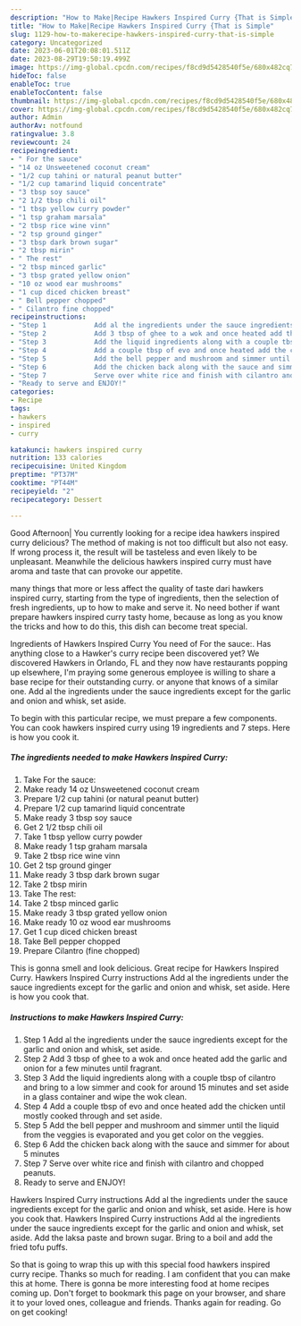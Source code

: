 ```yaml
---
description: "How to Make|Recipe Hawkers Inspired Curry {That is Simple"
title: "How to Make|Recipe Hawkers Inspired Curry {That is Simple"
slug: 1129-how-to-makerecipe-hawkers-inspired-curry-that-is-simple
category: Uncategorized
date: 2023-06-01T20:08:01.511Z
date: 2023-08-29T19:50:19.499Z
image: https://img-global.cpcdn.com/recipes/f8cd9d5428540f5e/680x482cq70/hawkers-inspired-curry-recipe-main-photo.jpg
hideToc: false
enableToc: true
enableTocContent: false
thumbnail: https://img-global.cpcdn.com/recipes/f8cd9d5428540f5e/680x482cq70/hawkers-inspired-curry-recipe-main-photo.jpg
cover: https://img-global.cpcdn.com/recipes/f8cd9d5428540f5e/680x482cq70/hawkers-inspired-curry-recipe-main-photo.jpg
author: Admin
authorAv: notfound
ratingvalue: 3.8
reviewcount: 24
recipeingredient:
- " For the sauce"
- "14 oz Unsweetened coconut cream"
- "1/2 cup tahini or natural peanut butter"
- "1/2 cup tamarind liquid concentrate"
- "3 tbsp soy sauce"
- "2 1/2 tbsp chili oil"
- "1 tbsp yellow curry powder"
- "1 tsp graham marsala"
- "2 tbsp rice wine vinn"
- "2 tsp ground ginger"
- "3 tbsp dark brown sugar"
- "2 tbsp mirin"
- " The rest"
- "2 tbsp minced garlic"
- "3 tbsp grated yellow onion"
- "10 oz wood ear mushrooms"
- "1 cup diced chicken breast"
- " Bell pepper chopped"
- " Cilantro fine chopped"
recipeinstructions:
- "Step 1            Add al the ingredients under the sauce ingredients except for the garlic and onion and whisk, set aside."
- "Step 2            Add 3 tbsp of ghee to a wok and once heated add the garlic and onion for a few minutes until fragrant."
- "Step 3            Add the liquid ingredients along with a couple tbsp of cilantro and bring to a low simmer and cook for around 15 minutes and set aside in a glass container and wipe the wok clean."
- "Step 4            Add a couple tbsp of evo and once heated add the chicken until mostly cooked through and set aside."
- "Step 5            Add the bell pepper and mushroom and simmer until the liquid from the veggies is evaporated and you get color on the veggies."
- "Step 6            Add the chicken back along with the sauce and simmer for about 5 minutes"
- "Step 7            Serve over white rice and finish with cilantro and chopped peanuts."
- "Ready to serve and ENJOY!"
categories:
- Recipe
tags:
- hawkers
- inspired
- curry

katakunci: hawkers inspired curry 
nutrition: 133 calories
recipecuisine: United Kingdom
preptime: "PT37M"
cooktime: "PT44M"
recipeyield: "2"
recipecategory: Dessert

---
```



Good Afternoon| You currently looking for a recipe idea hawkers inspired curry delicious? The method of making is not too difficult but also not easy. If wrong process it, the result will be tasteless and even likely to be unpleasant. Meanwhile the delicious hawkers inspired curry must have aroma and taste that can provoke our appetite.






many things that more or less affect the quality of taste dari hawkers inspired curry, starting from the type of ingredients, then the selection of fresh ingredients, up to how to make and serve it. No need bother if want prepare hawkers inspired curry tasty home, because as long as you know the tricks and how to do this, this dish can become treat  special.


Ingredients of Hawkers Inspired Curry You need of For the sauce:. Has anything close to a Hawker&#39;s curry recipe been discovered yet? We discovered Hawkers in Orlando, FL and they now have restaurants popping up elsewhere, I&#39;m praying some generous employee is willing to share a base recipe for their outstanding curry. or anyone that knows of a similar one. Add al the ingredients under the sauce ingredients except for the garlic and onion and whisk, set aside.


To begin with this particular recipe, we must prepare a few components. You can cook hawkers inspired curry using 19 ingredients and 7 steps. Here is how you cook it.

<!--inarticleads1-->

##### The ingredients needed to make Hawkers Inspired Curry:

1. Take  For the sauce:
1. Make ready 14 oz Unsweetened coconut cream
1. Prepare 1/2 cup tahini (or natural peanut butter)
1. Prepare 1/2 cup tamarind liquid concentrate
1. Make ready 3 tbsp soy sauce
1. Get 2 1/2 tbsp chili oil
1. Take 1 tbsp yellow curry powder
1. Make ready 1 tsp graham marsala
1. Take 2 tbsp rice wine vinn
1. Get 2 tsp ground ginger
1. Make ready 3 tbsp dark brown sugar
1. Take 2 tbsp mirin
1. Take  The rest:
1. Take 2 tbsp minced garlic
1. Make ready 3 tbsp grated yellow onion
1. Make ready 10 oz wood ear mushrooms
1. Get 1 cup diced chicken breast
1. Take  Bell pepper chopped
1. Prepare  Cilantro (fine chopped)


This is gonna smell and look delicious. Great recipe for Hawkers Inspired Curry. Hawkers Inspired Curry instructions Add al the ingredients under the sauce ingredients except for the garlic and onion and whisk, set aside. Here is how you cook that. 

<!--inarticleads2-->

##### Instructions to make Hawkers Inspired Curry:

1. Step 1            Add al the ingredients under the sauce ingredients except for the garlic and onion and whisk, set aside.
1. Step 2            Add 3 tbsp of ghee to a wok and once heated add the garlic and onion for a few minutes until fragrant.
1. Step 3            Add the liquid ingredients along with a couple tbsp of cilantro and bring to a low simmer and cook for around 15 minutes and set aside in a glass container and wipe the wok clean.
1. Step 4            Add a couple tbsp of evo and once heated add the chicken until mostly cooked through and set aside.
1. Step 5            Add the bell pepper and mushroom and simmer until the liquid from the veggies is evaporated and you get color on the veggies.
1. Step 6            Add the chicken back along with the sauce and simmer for about 5 minutes
1. Step 7            Serve over white rice and finish with cilantro and chopped peanuts.
1. Ready to serve and ENJOY!

Hawkers Inspired Curry instructions Add al the ingredients under the sauce ingredients except for the garlic and onion and whisk, set aside. Here is how you cook that. Hawkers Inspired Curry instructions Add al the ingredients under the sauce ingredients except for the garlic and onion and whisk, set aside. Add the laksa paste and brown sugar. Bring to a boil and add the fried tofu puffs. 

So that is going to wrap this up with this special food hawkers inspired curry recipe. Thanks so much for reading. I am confident that you can make this at home. There is gonna be more interesting food at home recipes coming up. Don't forget to bookmark this page on your browser, and share it to your loved ones, colleague and friends. Thanks again for reading. Go on get cooking!
